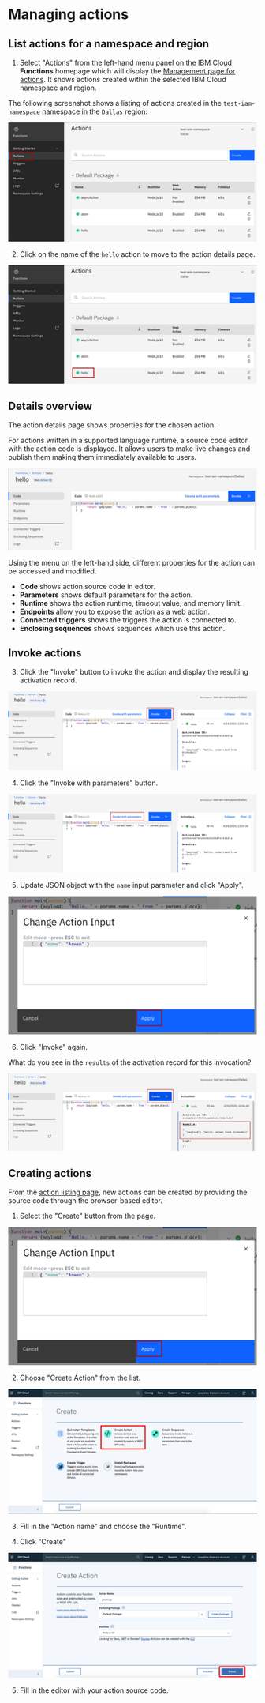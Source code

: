 # Managing actions

## List actions for a namespace and region

1. Select "Actions" from the left-hand menu panel on the IBM Cloud **Functions** homepage which will display the [Management page for actions](https://cloud.ibm.com/functions/actions). It shows actions created within the selected IBM Cloud namespace and region.

The following screenshot shows a listing of actions created in the `test-iam-namespace` namespace in the `Dallas` region:

![action listing page](images/101-ex5-action-list.png)

2. Click on the name of the `hello` action to move to the action details page.

![Select the hello action](images/101-ex5-action-list-select.png)

## Details overview

The action details page shows properties for the chosen action.

For actions written in a supported language runtime, a source code editor with the action code is displayed. It allows users to make live changes and publish them making them immediately available to users.

![action details page](images/101-ex5-action-details.png)

Using the menu on the left-hand side, different properties for the action can be accessed and modified.

* **Code** shows action source code in editor.
* **Parameters** shows default parameters for the action.
* **Runtime** shows the action runtime, timeout value, and memory limit.
* **Endpoints** allow you to expose the action as a web action.
* **Connected triggers** shows the triggers the action is connected to.
* **Enclosing sequences** shows sequences which use this action.

## Invoke actions

3. Click the "Invoke" button to invoke the action and display the resulting activation record.

![Invoke an action](images/101-ex5-action-invoke.png)

4. Click the "Invoke with parameters" button.

![Invoke an action with parameters](images/101-ex5-action-invoke-with-params.png)

5. Update JSON object with the `name` input parameter and click "Apply".

![Change action input parameters](images/101-ex5-action-change-params.png)

6. Click "Invoke" again.

What do you see in the `results` of the activation record for this invocation?

![Invoke action with parameters](images/101-ex5-action-invoke-with-name-param.png)

## Creating actions

From the [action listing page](https://cloud.ibm.com/functions/actions), new actions can be created by providing the source code through the browser-based editor.

1. Select the "Create" button from the page.

![Create a new action](images/101-ex5-action-change-params.png)

2. Choose "Create Action" from the list.

![Creating an action](images/101-ex5-creating-action-list.png)

3. Fill in the "Action name" and choose the "Runtime".

4. Click "Create"

![Creating an action](images/101-ex5-creating-action-modal.png)

5. Fill in the editor with your action source code.
